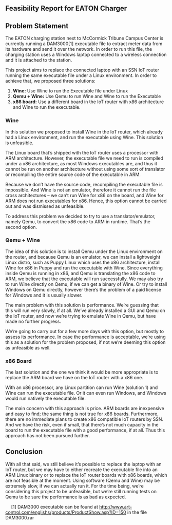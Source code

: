 Feasibility Report for EATON Charger
---

## Problem Statement

The EATON charging station next to McCormick Tribune Campus Center is currently running a DAM3000[1] executable file to extract meter data from its hardware and send it over the network. In order to run this file, the charging station uses a Windows laptop connected to a wireless connection and it is attached to the station.

This project aims to replace the connected laptop with an SSN IoT router running the same executable file under a Linux environment. In order to achieve that, we proposed three solutions:

1.	**Wine:** Use Wine to run the Executable file under Linux
2.	**Qemu + Wine:** Use Qemu to run Wine and Wine to run the Executable
3.	**x86 board:** Use a different board in the IoT router with x86 architecture and Wine to run the executable. 

### Wine

In this solution we proposed to install Wine in the IoT router, which already had a Linux environment, and run the executable using Wine. This solution is unfeasible. 

The Linux board that’s shipped with the IoT router uses a processor with ARM architecture. However, the executable file we need to run is compiled under a x86 architecture, as most Windows executables are, and thus it cannot be run on another architecture without using some sort of translator or recompiling the entire source code of the executable in ARM. 

Because we don’t have the source code, recompiling the executable file is impossible. And Wine is not an emulator, therefore it cannot run the file cross architectures – we can’t run Wine for x86 on the board, and Wine for ARM does not run executables for x86. Hence, this option cannot be carried out and was dismissed as unfeasible. 

To address this problem we decided to try to use a translator/emulator, namely Qemu, to convert the x86 code to ARM in runtime. That’s the second option. 

### Qemu + Wine

The idea of this solution is to install Qemu under the Linux environment on the router, and because Qemu is an emulator, we can install a lightweight Linux distro, such as Puppy Linux which uses the x86 architecture, install Wine for x86 in Puppy and run the executable with Wine. Since everything inside Qemu is running in x86, and Qemu is translating the x86 code to ARM, we believe that the executable will run successfully. We may also try to run Wine directly on Qemu, if we can get a binary of Wine. Or try to install Windows on Qemu directly, however there’s the problem of a paid license for Windows and it is usually slower. 

The main problem with this solution is performance. We’re guessing that this will run very slowly, if at all. We’ve already installed a GUI and Qemu on the IoT router, and now we’re trying to emulate Wine in Qemu, but have made no further progress. 

We’re going to carry out for a few more days with this option, but mostly to assess its performance. In case the performance is acceptable, we’re using this as a solution for the problem proposed, if not we’re deeming this option as unfeasible as well. 

### x86 Board

The last solution and the one we think it would be more appropriate is to replace the ARM board we have on the IoT router with a x86 one. 

With an x86 processor, any Linux partition can run Wine (solution 1) and Wine can run the executable file. Or it can even run Windows, and Windows would run natively the executable file. 

The main concern with this approach is price. ARM boards are inexpensive and easy to find; the same thing is not true for x86 boards. Furthermore, there are no immediate plans to create x86 compatible IoT routers by SSN. And we have the risk, even if small, that there’s not much capacity in the board to run the executable file with a good performance, if at all. Thus this approach has not been pursued further.  


## Conclusion

With all that said, we still believe it’s possible to replace the laptop with an IoT router, but we may have to either recreate the executable file into an ARM Linux binary or to replace the IoT router boards with x86 boards, which are not feasible at the moment. Using software (Qemu and Wine) may be extremely slow, if we can actually run it. For the time being, we’re considering this project to be unfeasible, but we’re still running tests on Qemu to be sure the performance is as bad as expected. 





 
[1] DAM3000 executable can be found at http://www.art-control.com/englishs/products/ProductShow.asp?ID=150 in the file DAM3000.rar
